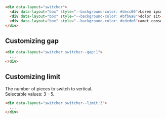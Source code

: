 ```html
<div data-layout="switcher">
  <div data-layout="box" style="--background-color: #decc00">Lorem ipsum</div>
  <div data-layout="box" style="--background-color: #bfb6a8">dolor sit</div>
  <div data-layout="box" style="--background-color: #edede6">amet consectetur</div>
</div>
```

## Customizing gap
```html
<div data-layout="switcher switcher--gap:1">
  ...
</div>
```

## Customizing limit

The number of pieces to switch to vertical.<br>
Selectable values: 3 - 5.

```html
<div data-layout="switcher switcher--limit:3">
  ...
</div>
```
